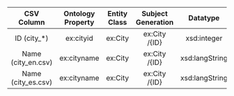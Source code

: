 |CSV Column|Ontology Property|Entity Class|Subject Generation|Datatype|Language Annotations|
|:--------:|:---------------:|:----------:|:----------------:|:------:|:------------------:|
|ID (city_*)|ex:cityid |ex:City |ex:City /{ID}|xsd:integer ||
|Name (city_en.csv)|ex:cityname |ex:City |ex:City /{ID}|xsd:langString |@en|
|Name (city_es.csv)|ex:cityname |ex:City |ex:City /{ID}|xsd:langString |@es|
